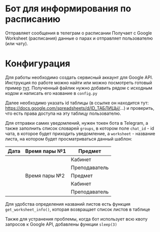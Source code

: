 # Бот для информирования по расписанию

Отправляет сообщения в телеграм о расписании
Получает с Google Worksheet (расписания) данные о парах и отправляет пользователю (или чату).


# Конфигурация

Для работы необходимо создать  сервисный аккаунт для Google API. Инструкция по работе можно найти или можно посмотреть готовый пример [тут](https://habr.com/ru/articles/825404/). Полученный файлик нужно добавить рядом с исходным кодом и написать его название в `config.py`

Далее необходимо указать id таблицы (в ссылке он находится тут: https://docs.google.com/spreadsheets/d/ID_ТАБЛИЦЫ/...) и проверить, что есть права доступа на эту таблицу пользователю.

Для отправки самих уведомлений, нужен токен бота в Telegram, а также заполнить список словарей `groups`, в котором поле `chat_id` - id чата, в которое будет приходить уведомление, а `worksheet` - название листа, на котором будет просматриваться данный шаблон:

| Дата | Время пары №1 | Предмет       |
| ---- | ------------- | ------------- |
|      |               | Кабинет       |
|      |               | Преподаватель |
|      | Время пары №2 | Предмет       |
|      |               | Кабинет       |
|      |               | Преподаватель |


Для удобства определения названий листов есть функция `get_worksheet_info()`, которая возвращает список листов в таблице

Также для устранения проблемы, когда бот использует всю квоту запросов к Google API, добавлены функции `sleep(3)`

